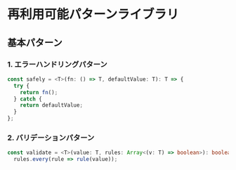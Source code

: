 # 再利用可能パターンライブラリ

## 基本パターン
### 1. エラーハンドリングパターン
```typescript
const safely = <T>(fn: () => T, defaultValue: T): T => {
  try {
    return fn();
  } catch {
    return defaultValue;
  }
};
```

### 2. バリデーションパターン
```typescript
const validate = <T>(value: T, rules: Array<(v: T) => boolean>): boolean => 
  rules.every(rule => rule(value));
```
